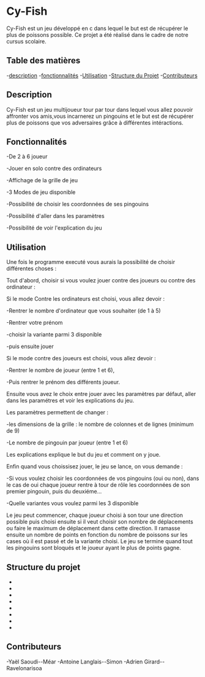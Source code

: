 # Cy-Fish

Cy-Fish est un jeu développé en c dans lequel le but est de récupérer le plus de poissons possible. Ce projet a été réalisé dans le cadre de notre cursus scolaire.

 

## Table des matières

 
-[description](#description)
-[fonctionnalités](#fonctionnalités)
-[Utilisation](#utilisation)
-[Structure du Projet](#structure-du-projet)
-[Contributeurs](#contributeurs)


## Description


Cy-Fish est un jeu multijoueur tour par tour dans lequel vous allez pouvoir affronter vos amis,vous incarnerez un pingouins et le but est de récupérer plus de poissons que vos adversaires grâce à différentes intéractions.


## Fonctionnalités


-De 2 à 6 joueur

-Jouer en solo contre des ordinateurs

-Affichage de la grille de jeu

-3 Modes de jeu disponible

-Possibilité de choisir les coordonnées de ses pingouins

-Possibilité d'aller dans les paramètres

-Possibilité de voir l'explication du jeu


## Utilisation


Une fois le programme executé vous aurais la possibilité de choisir différentes choses :

Tout d'abord, choisir si vous voulez jouer contre des joueurs ou contre des ordinateur :


Si le mode Contre les ordinateurs est choisi, vous allez devoir :


-Rentrer le nombre d'ordinateur que vous souhaiter (de 1 à 5)
            
-Rentrer votre prénom
            
-choisir la variante parmi 3 disponible
            
-puis ensuite jouer


Si le mode contre des  joueurs est choisi, vous allez devoir :


-Rentrer le nombre de joueur (entre 1 et 6), 
            
-Puis rentrer le prénom des différents joueur. 
            
Ensuite vous avez le choix entre jouer avec les paramètres par défaut, aller dans les paramétres et voir les explications du jeu.


Les paramètres permettent de changer  :

-les dimensions de la grille : le nombre de colonnes et de lignes (minimum de 9)
            
-Le nombre de pingouin par joueur (entre 1 et 6)


Les explications explique le but du jeu et comment on y joue. 


Enfin quand vous choissisez jouer, le jeu se lance, on vous demande :


-Si vous voulez choisir les coordonnées de vos pingouins (oui ou non), dans le cas de oui chaque joueur          rentre à tour de rôle les coordonnées de son premier pingouin, puis du deuxiéme...
            
-Quelle variantes vous voulez parmi les 3 disponible


Le jeu peut commencer, chaque joueur choisi à son tour une direction possible puis choisi ensuite si il veut choisir son nombre de déplacements ou faire le maximum de déplacement dans cette direction. Il ramasse ensuite un nombre de points en fonction du nombre de poissons sur les cases où il est passé et de la  variante choisi. 
Le jeu se termine quand tout les pingouins sont bloqués et le joueur ayant le plus de points gagne.



## Structure du projet


-
-
-
-
-
-
-
-


## Contributeurs


-Yaël Saoudi--Méar
-Antoine Langlais--Simon
-Adrien Girard--Ravelonarisoa
